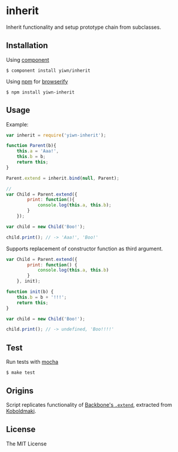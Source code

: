 # inherit

Inherit functionality and setup prototype chain from subclasses.

## Installation

Using [component](https://github.com/component/component)

    $ component install yiwn/inherit

Using [npm](http://npmjs.org/) for [browserify](http://browserify.org/)

    $ npm install yiwn-inherit

## Usage

Example:

```js
var inherit = require('yiwn-inherit');

function Parent(b){
    this.a = 'Aaa!',
    this.b = b;
    return this;
}

Parent.extend = inherit.bind(null, Parent);

// 
var Child = Parent.extend({
        print: function(){
            console.log(this.a, this.b);
        }
    });

var child = new Child('Boo!');

child.print(); // -> 'Aaa!', 'Boo!'
```

Supports replacement of constructor function as third argument.

```js
var Child = Parent.extend({
        print: function() {
            console.log(this.a, this.b)
        }
    }, init);

function init(b) {
    this.b = b + '!!!';
    return this;
}

var child = new Child('Boo!');

child.print(); // -> undefined, 'Boo!!!!'
```

## Test

Run tests with [mocha](http://mochajs.org/)

    $ make test

## Origins

Script replicates functionality of [Backbone's `.extend`](http://backbonejs.org/docs/backbone.html#section-208), extracted from [Koboldmaki](https://github.com/manuelstofer/koboldmaki).

## License

The MIT License

